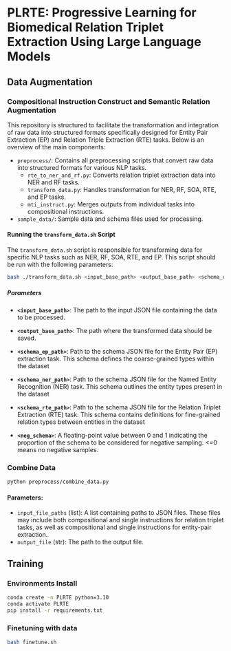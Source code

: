 # PLRTE: Progressive Learning for Biomedical Relation Triplet Extraction Using Large Language Models

## Data Augmentation

### Compositional Instruction Construct and Semantic Relation Augmentation

This repository is structured to facilitate the transformation and integration of raw data into structured formats specifically designed for Entity Pair Extraction (EP) and Relation Triple Extraction (RTE) tasks. Below is an overview of the main components:

- `preprocess/`: Contains all preprocessing scripts that convert raw data into structured formats for various NLP tasks.
  - `rte_to_ner_and_rf.py`: Converts relation triplet extraction data into NER and RF tasks.
  - `transform_data.py`: Handles transformation for NER, RF, SOA, RTE, and EP tasks.
  -  `mti_instruct.py`: Merges outputs from individual tasks into compositional instructions.
- `sample_data/`: Sample data and schema files used for processing.

#### Running the `transform_data.sh` Script

The `transform_data.sh` script is responsible for transforming data for specific NLP tasks such as NER, RF, SOA, RTE, and EP.  This script should be run with the following parameters:

```bash
bash ./transform_data.sh <input_base_path> <output_base_path> <schema_ep_path> <schema_ner_path> <schema_rte_path> <neg_schema>
```

##### Parameters

- **`<input_base_path>`**: The path to the input JSON file containing the data to be processed.

- **`<output_base_path>`**: The path where the transformed data should be saved.

- **`<schema_ep_path>`**: Path to the schema JSON file for the Entity Pair (EP) extraction task.  This schema defines the coarse-grained types within the dataset

- **`<schema_ner_path>`**: Path to the schema JSON file for the Named Entity Recognition (NER) task.  This schema outlines the entity types present in the dataset

- **`<schema_rte_path>`**: Path to the schema JSON file for the Relation Triplet Extraction (RTE) task.  This schema contains definitions for fine-grained relation types between entities in the dataset

- **`<neg_schema>`**: A floating-point value between 0 and 1 indicating the proportion of the schema to be considered for negative sampling. <=0 means no negative samples.


### Combine Data
```bash
python preprocess/combine_data.py
```
#### Parameters:
- `input_file_paths` (list): A list containing paths to JSON files. These files may include both compositional and single instructions for relation triplet tasks, as well as compositional and single instructions for entity-pair extraction.
- `output_file` (str): The path to the output file.

## Training
### Environments Install
```bash
conda create -n PLRTE python=3.10
conda activate PLRTE
pip install -r requirements.txt
```

### Finetuning with data
```bash
bash finetune.sh
```
